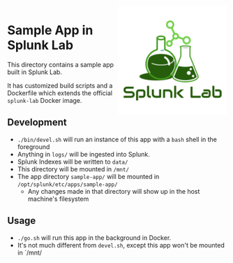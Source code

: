 
<img src="../img/splunk-lab.png" width="250" align="right" />


# Sample App in Splunk Lab

This directory contains a sample app built in Splunk Lab.

It has customized build scripts and a Dockerfile which extends the official `splunk-lab` Docker image.


## Development

- `./bin/devel.sh` will run an instance of this app with a `bash` shell in the foreground
- Anything in `logs/` will be ingested into Splunk.
- Splunk Indexes will be written to `data/`
- This directory will be mounted in `/mnt/`
- The app directory `sample-app/` will be mounted in `/opt/splunk/etc/apps/sample-app/`
   - Any changes made in that directory will show up in the host machine's filesystem

## Usage

- `./go.sh` will run this app in the background in Docker.
- It's not much different from `devel.sh`, except this app won't be mounted in `/mnt/



